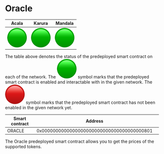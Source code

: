 # Oracle

|                                   Acala                                  |                                  Karura                                  |                                  Mandala                                 |
| :----------------------------------------------------------------------: | :----------------------------------------------------------------------: | :----------------------------------------------------------------------: |
| <img src="../../.gitbook/assets/image (18).png" alt="" data-size="line"> | <img src="../../.gitbook/assets/image (14).png" alt="" data-size="line"> | <img src="../../.gitbook/assets/image (36).png" alt="" data-size="line"> |

The table above denotes the status of the predeployed smart contract on each of the network. The <img src="../../.gitbook/assets/image (11).png" alt="" data-size="line"> symbol marks that the predeployed smart contract is enabled and interactable with in the given network. The <img src="../../.gitbook/assets/image (41).png" alt="" data-size="line"> symbol marks that the predeployed smart contract has not been enabled in the given network yet.

| Smart contract | Address                                    |   |
| -------------- | ------------------------------------------ | - |
| ORACLE         | 0x0000000000000000000000000000000000000801 |   |

The Oracle predeployed smart contract allows you to get the prices of the supported tokens.
